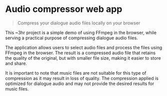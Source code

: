 # Audio compressor web app
> Compress your dialogue audio files locally on your browser

This ~3hr project is a simple demo of using FFmpeg in the browser,
while serving a practical purpose of compressing dialogue audio files.

The application allows users to select audio files and process the files using FFmpeg in the browser.
The result is a compressed audio file that retains the quality of the original, but with smaller file size, making it easier to store and share.

It is important to note that music files are not suitable for this type of compression as it may result in loss of quality.
The compression applied is optimized for dialogue audio and may not provide the desired results for music files.
